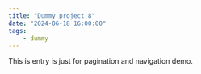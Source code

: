 ```yaml
---
title: "Dummy project 8"
date: "2024-06-18 16:00:00"
tags:
    - dummy
---
```


This is entry is just for pagination and navigation demo.